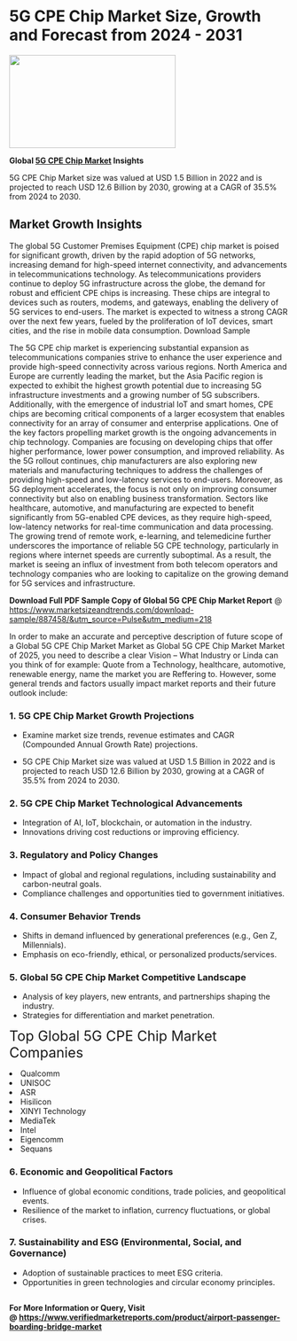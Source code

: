<H1>5G CPE Chip Market Size, Growth and Forecast from 2024 - 2031</H1><img class="aligncenter size-medium wp-image-584254" src="https://thirdeyenews.in/wp-content/uploads/2024/09/Global-Market-Research-300x168.jpeg" alt="" width="300" height="168" /><p><strong>Global&nbsp;<a href="https://www.marketsizeandtrends.com/download-sample/887458/&amp;utm_source=Pulse&amp;utm_medium=218">5G CPE Chip Market</a> Insights</strong></p><p>5G CPE Chip Market size was valued at USD 1.5 Billion in 2022 and is projected to reach USD 12.6 Billion by 2030, growing at a CAGR of 35.5% from 2024 to 2030.</p><p><h2>Market Growth Insights</h2> <p>The global 5G Customer Premises Equipment (CPE) chip market is poised for significant growth, driven by the rapid adoption of 5G networks, increasing demand for high-speed internet connectivity, and advancements in telecommunications technology. As telecommunications providers continue to deploy 5G infrastructure across the globe, the demand for robust and efficient CPE chips is increasing. These chips are integral to devices such as routers, modems, and gateways, enabling the delivery of 5G services to end-users. The market is expected to witness a strong CAGR over the next few years, fueled by the proliferation of IoT devices, smart cities, and the rise in mobile data consumption. Download Sample</p> <p>The 5G CPE chip market is experiencing substantial expansion as telecommunications companies strive to enhance the user experience and provide high-speed connectivity across various regions. North America and Europe are currently leading the market, but the Asia Pacific region is expected to exhibit the highest growth potential due to increasing 5G infrastructure investments and a growing number of 5G subscribers. Additionally, with the emergence of industrial IoT and smart homes, CPE chips are becoming critical components of a larger ecosystem that enables connectivity for an array of consumer and enterprise applications. One of the key factors propelling market growth is the ongoing advancements in chip technology. Companies are focusing on developing chips that offer higher performance, lower power consumption, and improved reliability. As the 5G rollout continues, chip manufacturers are also exploring new materials and manufacturing techniques to address the challenges of providing high-speed and low-latency services to end-users. Moreover, as 5G deployment accelerates, the focus is not only on improving consumer connectivity but also on enabling business transformation. Sectors like healthcare, automotive, and manufacturing are expected to benefit significantly from 5G-enabled CPE devices, as they require high-speed, low-latency networks for real-time communication and data processing. The growing trend of remote work, e-learning, and telemedicine further underscores the importance of reliable 5G CPE technology, particularly in regions where internet speeds are currently suboptimal. As a result, the market is seeing an influx of investment from both telecom operators and technology companies who are looking to capitalize on the growing demand for 5G services and infrastructure. </p><p><span class=""><strong>Download Full PDF Sample Copy of Global 5G CPE Chip Market Report</strong> @ <a href="https://www.marketsizeandtrends.com/download-sample/887458/&amp;utm_source=Pulse&amp;utm_medium=218" target="_blank">https://www.marketsizeandtrends.com/download-sample/887458/&amp;utm_source=Pulse&amp;utm_medium=218</a></span></p><p>In order to make an accurate and perceptive description of future scope of a Global&nbsp;5G CPE Chip Market Market as Global&nbsp;5G CPE Chip Market Market of 2025, you need to describe a clear Vision &ndash; What Industry or Linda can you think of for example: Quote from a Technology, healthcare, automotive, renewable energy, name the market you are Reffering to. However, some general trends and factors usually impact market reports and their future outlook include:</p><h3>1.&nbsp;<strong>5G CPE Chip Market Growth Projections</strong></h3><ul><li>Examine market size trends, revenue estimates and CAGR (Compounded Annual Growth Rate) projections.</li><li><p>5G CPE Chip Market size was valued at USD 1.5 Billion in 2022 and is projected to reach USD 12.6 Billion by 2030, growing at a CAGR of 35.5% from 2024 to 2030.</p></li></ul><h3>2.&nbsp;<strong>5G CPE Chip Market Technological Advancements</strong></h3><ul><li>Integration of AI, IoT, blockchain, or automation in the industry.</li><li>Innovations driving cost reductions or improving efficiency.</li></ul><h3>3.&nbsp;<strong>Regulatory and Policy Changes</strong></h3><ul><li>Impact of global and regional regulations, including sustainability and carbon-neutral goals.</li><li>Compliance challenges and opportunities tied to government initiatives.</li></ul><h3>4.&nbsp;<strong>Consumer Behavior Trends</strong></h3><ul><li>Shifts in demand influenced by generational preferences (e.g., Gen Z, Millennials).</li><li>Emphasis on eco-friendly, ethical, or personalized products/services.</li></ul><h3>5.&nbsp;<strong>Global 5G CPE Chip Market Competitive Landscape</strong></h3><ul><li>Analysis of key players, new entrants, and partnerships shaping the industry.</li><li>Strategies for differentiation and market penetration.</li></ul><p data-pm-slice="1 1 []"><span style="color: inherit; font-family: inherit; font-size: 25px;">Top Global 5G CPE Chip Market Companies</span></p><div class="" data-test-id=""><p><li>Qualcomm</li><li> UNISOC</li><li> ASR</li><li> Hisilicon</li><li> XINYI Technology</li><li> MediaTek</li><li> Intel</li><li> Eigencomm</li><li> Sequans</li></p></div><h3>6.&nbsp;<strong>Economic and Geopolitical Factors</strong></h3><ul><li>Influence of global economic conditions, trade policies, and geopolitical events.</li><li>Resilience of the market to inflation, currency fluctuations, or global crises.</li></ul><h3>7.&nbsp;<strong>Sustainability and ESG (Environmental, Social, and Governance)</strong></h3><ul><li>Adoption of sustainable practices to meet ESG criteria.</li><li>Opportunities in green technologies and circular economy principles.</li></ul><h2><strong style="font-size: 14px;">For More Information or Query, Visit @&nbsp;</strong><a style="background-color: #ffffff; font-size: 14px;" href="https://www.marketsizeandtrends.com/report/5g-cpe-chip-market/" target="_blank">https://www.verifiedmarketreports.com/product/airport-passenger-boarding-bridge-market</a></h2>
